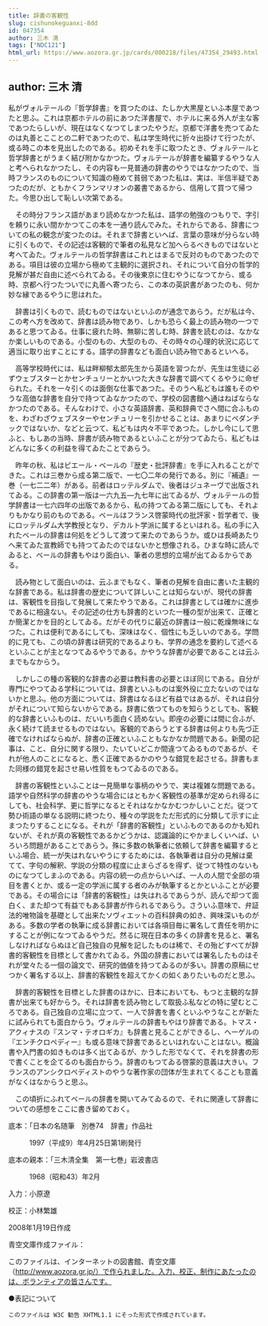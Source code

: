 ```yaml
---
title: 辞書の客観性
slug: cishunokeguanxi-8dd
id: 047354
author: 三木 清
tags: ["NDC121"]
html_url: https://www.aozora.gr.jp/cards/000218/files/47354_29493.html
---
```


## author: 三木 清

私がヴォルテールの『哲学辞書』を買つたのは、たしか大黒屋といふ本屋であつたと思ふ。これは京都ホテルの前にあつた洋書屋で、ホテルに来る外人が主な客であつたらしいが、現在はなくなつてしまつたやうだ。京都で洋書を売つてゐたのは丸善とこことの二軒であつたので、私は学生時代に折々出掛けて行つたが、或る時この本を見出したのである。初めそれを手に取つたとき、ヴォルテールと哲学辞書とがうまく結び附かなかつた。ヴォルテールが辞書を編纂するやうな人と考へられなかつたし、その内容も一見普通の辞書のやうではなかつたので、当時フランスのものについて知識の極めて貧弱であつた私は、実は、半信半疑であつたのだが、ともかくフランマリオンの叢書であるから、信用して買つて帰つた。今思ひ出して恥しい次第である。

　その時分フランス語があまり読めなかつた私は、語学の勉強のつもりで、字引を頼りに永い間かかつてこの本を一通り読んでみた。それからである、辞書についての私の観念が変つたのは。それまで辞書といへば、言葉の意味が分らない時に引くもので、その記述は客観的で筆者の私見など加へらるべきものではないと考へてゐた。ヴォルテールの哲学辞書はこれとはまるで反対のものであつたのである。項目は彼の立場から極めて主観的に選択され、それについて自分の哲学的見解が甚だ自由に述べられてゐる。その後東京に住むやうになつてから、或る時、京都へ行つたついでに丸善へ寄つたら、この本の英訳書があつたのも、何か妙な縁であるやうに思はれた。

　辞書は引くもので、読むものではないといふのが通念であらう。だが私は今、この考へ方を改めて、辞書は読み物であり、しかも恐らく最上の読み物の一つであると思つてゐる。仕事に疲れた時、無聊に苦しむ時、辞書を読むのは、なかなか楽しいものである。小型のもの、大型のもの、その時々の心理的状況に応じて適当に取り出すことにする。語学の辞書なども面白い読み物であるといへる。

　高等学校時代には、私は畔柳郁太郎先生から英語を習つたが、先生は生徒に必ずウェブスターとかセンチュリーとかいつた大きな辞書で調べてくるやうに命ぜられた。それを一々引くのは面倒な仕事であつた。そのうへ私どもは誰もそのやうな高価な辞書を自分で持つてゐなかつたので、学校の図書館へ通はねばならなかつたのである。そんなわけで、小さな英語辞書、英和辞典でさへ間に合ふものを、わざわざウェブスターやセンチュリーを引かせることは、あまりにペダンチックではないか、などと云つて、私どもは内々不平であつた。しかし今にして思ふと、もしあの当時、辞書が読み物であるといふことが分つてゐたら、私どもはどんなに多くの利益を得てゐたことであらう。

　昨年の秋、私はピエール・ベールの『歴史・批評辞書』を手に入れることができた。これは三巻から成る第二版で、一七〇二年の発行である。別に『補遺』一巻（一七二二年）がある。前者はロッテルダムで、後者はジュネーヴで出版されてゐる。この辞書の第一版は一六九五―九七年に出てゐるが、ヴォルテールの哲学辞書は一七六四年の出版であるから、私の持つてゐる第二版にしても、それよりもかなり前のものである。ベールはフランス啓蒙時代の批評家・哲学者で、後にロッテルダム大学教授となり、デカルト学派に属するといはれる。私の手に入れたベールの辞書は何処をどうして渡つて来たのであらうか。或ひは長崎あたりへ来てゐた宣教師でも持つてゐたのではないかと想像される。ひまな時に読んでゐると、ベールの辞書もやはり面白い、筆者の思想的立場が出てゐるからである。

　読み物として面白いのは、云ふまでもなく、筆者の見解を自由に書いた主観的な辞書である。私は辞書の歴史について詳しいことは知らないが、現代の辞書は、客観性を目指して発展して来たやうである。これは辞書としては確かに進歩であるに相違ない。その記述の仕方も辞書的といつた一種の型が出来て、正確とか簡潔とかを目的としてゐる。だがその代りに最近の辞書は一般に乾燥無味になつた。これは便利であるにしても、深味はなく、個性にも乏しいのである。学問的に見ても、この頃の辞書は研究的であるよりも、学界の通念を要約して述べるといふことが主となつてゐるやうである。かやうな辞書が必要であることは云ふまでもなからう。

　しかしこの種の客観的な辞書の必要は教科書の必要とほぼ同じである。自分が専門にやつてゐる学科については、辞書といふものは案外役に立たないのではないかと思ふ。他の方面については、辞書はなるほど有益ではあるが、それは自分がそれについて知らないからである。辞書に依つてものを知らうとしても、客観的な辞書といふものは、だいいち面白く読めない。即座の必要には間に合ふが、永く続けて読ませるものではない。客観的であらうとする辞書は何よりも先づ正確でなければならぬが、辞書の正確といふこともなかなか問題である。新聞の記事は、こと、自分に関する限り、たいていどこか間違つてゐるものであるが、それが他人のことになると、悉く正確であるかのやうな錯覚を起させる。辞書もまた同様の錯覚を起させ易い性質をもつてゐるのである。

　辞書の客観性といふことは一見簡単な事柄のやうで、実は複雑な問題である。語学や自然科学の辞書のやうな場合にはともかく客観性の基準が定められ得るにしても、社会科学、更に哲学になるとそれはなかなかむつかしいことだ。従つて勢ひ術語の単なる説明に終つたり、種々の学説をただ形式的に分類して示すに止まつたりすることになる。それが「辞書的客観性」といふものであるのかも知れないが、それが真の客観性であるかどうかは、認識論的にやかましくいへば、いろいろ問題があることであらう。殊に多数の執筆者に依頼して辞書を編纂するといふ場合、統一が失はれないやうにするためには、各執筆者は自分の見解は棄てて、字句の解釈、学説の分類の程度に止まらざるを得ず、従つて特性のないものになつてしまふのである。内容の統一の点からいへば、一人の人間で全部の項目を書くとか、或る一定の学派に属する者のみが執筆するとかといふことが必要である。その場合には「辞書的客観性」は失はれるであらうが、読んで却つて面白く、また却つて有益でもある辞書が作られるであらう。さういふ意味で、弁証法的唯物論を基礎として出来たソヴィエットの百科辞典の如き、興味深いものがある。多数の学者の執筆に成る辞書においては各項目毎に署名して責任を明かにすることが例になつてゐるやうだ。然るに現在日本の多くの辞書を見ると、署名しなければならぬほど自己独自の見解を記したものは稀で、その殆どすべてが辞書的客観性を目標として書かれてゐる。外国の辞書においては署名したものはそれが堂々たる一個の論文で、研究的価値を持つてゐるのが多い。辞書の原稿にせつかく署名する以上、辞書的客観性を超えてかくの如くありたいものだと思ふ。

　辞書的客観性を目標とした辞書のほかに、日本においても、もつと主観的な辞書が出来ても好からう。それは辞書を読み物として取扱ふ私などの特に望むところである。自己独自の立場に立つて、一人で辞書を書くといふやうなことが新たに試みられても面白からう。ヴォルテールの辞書もやはり辞書である。トマス・アクィナスの『スンマ・テオロギカ』も辞書と見ることができるし、ヘーゲルの『エンチクロペディー』も或る意味で辞書であるといはれないことはない。概論書や入門書の如きものは多く出てゐるが、かうした形でなくて、それを辞書の形で書くことを企てるのも面白からう。辞書のもつてゐる啓蒙的意義は大きい。フランスのアンシクロペディストのやうな著作家の団体が生まれてくることも意義がなくはなからうと思ふ。

　この頃折にふれてベールの辞書を開いてみてゐるので、それに関連して辞書についての感想をここに書き留めておく。













底本：「日本の名随筆　別巻74　辞書」作品社


　　　1997（平成9）年4月25日第1刷発行

底本の親本：「三木清全集　第一七巻」岩波書店

　　　1968（昭和43）年2月

入力：小原遼

校正：小林繁雄

2008年1月19日作成

青空文庫作成ファイル：

このファイルは、インターネットの図書館、青空文庫（http://www.aozora.gr.jp/）で作られました。入力、校正、制作にあたったのは、ボランティアの皆さんです。











●表記について


	このファイルは W3C 勧告 XHTML1.1 にそった形式で作成されています。